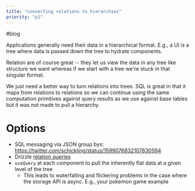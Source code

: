 ```yaml
---
title: "converting relations to hierarchies"
priority: "p1"
---
```


#blog

Applications generally need their data in a hierarchical format. E.g., a UI is a tree where data is passed down the tree to hydrate components.

Relation are of course great -- they let us view the data in any tree like structure we want whereas if we start with a tree we're stuck in that singular format.

We just need a better way to turn relations into trees. SQL is great in that it maps from relations to relations so we can continue using the same computation primitives against query results as we use against base tables but it was not made to pull a hierarchy.

# Options
- SQL messaging via JSON group bys:  https://twitter.com/schickling/status/1599076832107630594
- Drizzle [relation queries](https://orm.drizzle.team/docs/rqb)
- `useQuery` at each component to pull the inherently flat data at a given level of the tree
	- This leads to waterfalling and flickering problems in the case where the storage API is async. E.g., your pokemon game example